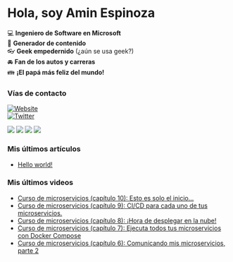 # Hola, soy Amin Espinoza

:computer: **Ingeniero de Software en Microsoft**  
:pencil: **Generador de contenido**  
:eyeglasses: **Geek empedernido** (¿aún se usa geek?)  
:oncoming_automobile: **Fan de los autos y carreras**  
:family: **¡El papá más feliz del mundo!**

### Vías de contacto

[![Website](https://img.shields.io/badge/aminespinoza.com-up-green?style=for-the-badge)][website]  
[![Twitter](https://img.shields.io/twitter/follow/aminespinoza?color=blue&label=s%C3%ADgueme%20en%20Twitter&style=for-the-badge)][twitter]

[<img src="https://img.icons8.com/doodle/48/000000/youtube--v1.png"/>][youtube]
[<img src="https://img.icons8.com/doodle/48/000000/linkedin--v2.png"/>][linkedin]
[<img src="https://img.icons8.com/doodle/48/000000/instagram-new.png"/>][instagram]
[<img src="https://img.icons8.com/doodle/48/000000/facebook-circled.png"/>][facebook]

### Mis últimos artículos
<!-- BLOG-POST-LIST:START -->
- [Hello world!](http://aminespinoza.com/2023/11/21/hello-world/)
<!-- BLOG-POST-LIST:END -->

### Mis últimos videos
<!-- YOUTUBE:START -->
- [Curso de microservicios &lpar;capítulo 10&rpar;: Esto es solo el inicio...](https://www.youtube.com/watch?v=qO4RLY-Y5jM)
- [Curso de microservicios &lpar;capítulo 9&rpar;: CI/CD para cada uno de tus microservicios.](https://www.youtube.com/watch?v=a-no0tt0WZE)
- [Curso de microservicios &lpar;capítulo 8&rpar;: ¡Hora de desplegar en la nube!](https://www.youtube.com/watch?v=f64KyWFujng)
- [Curso de microservicios &lpar;capítulo 7&rpar;: Ejecuta todos tus microservicios con Docker Compose](https://www.youtube.com/watch?v=D20YlUm_5_I)
- [Curso de microservicios &lpar;capítulo 6&rpar;: Comunicando mis microservicios, parte 2](https://www.youtube.com/watch?v=hHxH25g_s1c)
<!-- YOUTUBE:END -->

[website]: https://aminespinoza.com/
[twitter]: https://twitter.com/aminespinoza
[youtube]: https://www.youtube.com/c/AminEspinoza
[linkedin]: https://www.linkedin.com/in/amin-espinoza-71b24661/
[instagram]: https://www.instagram.com/aminespinoza10/
[facebook]: https://www.facebook.com/aminespinoza
